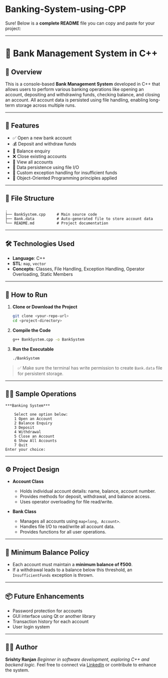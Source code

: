 # Banking-System-using-CPP
Sure! Below is a **complete README** file you can copy and paste for your project:

---

# 🏦 Bank Management System in C++

## 📌 Overview

This is a console-based **Bank Management System** developed in C++ that allows users to perform various banking operations like opening an account, depositing and withdrawing funds, checking balance, and closing an account. All account data is persisted using file handling, enabling long-term storage across multiple runs.

---

## 🎯 Features

* ✅ Open a new bank account
* 💰 Deposit and withdraw funds
* 📄 Balance enquiry
* ❌ Close existing accounts
* 📂 View all accounts
* 💾 Data persistence using file I/O
* 🔐 Custom exception handling for insufficient funds
* 🧠 Object-Oriented Programming principles applied

---

## 📁 File Structure

```
.
├── BankSystem.cpp     # Main source code
├── Bank.data          # Auto-generated file to store account data
└── README.md          # Project documentation
```

---

## 🛠️ Technologies Used

* **Language**: C++
* **STL**: `map`, `vector`
* **Concepts**: Classes, File Handling, Exception Handling, Operator Overloading, Static Members

---

## 🚀 How to Run

1. **Clone or Download the Project**

   ```bash
   git clone <your-repo-url>
   cd <project-directory>
   ```

2. **Compile the Code**

   ```bash
   g++ BankSystem.cpp -o BankSystem
   ```

3. **Run the Executable**

   ```bash
   ./BankSystem
   ```

> ✅ Make sure the terminal has write permission to create `Bank.data` file for persistent storage.

---

## 🧑‍💻 Sample Operations

```
***Banking System***

    Select one option below:
    1 Open an Account
    2 Balance Enquiry
    3 Deposit
    4 Withdrawal
    5 Close an Account
    6 Show All Accounts
    7 Quit
Enter your choice:
```

---

## ⚙️ Project Design

* **Account Class**

  * Holds individual account details: name, balance, account number.
  * Provides methods for deposit, withdrawal, and balance access.
  * Uses operator overloading for file read/write.

* **Bank Class**

  * Manages all accounts using `map<long, Account>`.
  * Handles file I/O to read/write all account data.
  * Provides functions for all user operations.

---

## 📌 Minimum Balance Policy

* Each account must maintain a **minimum balance of ₹500**.
* If a withdrawal leads to a balance below this threshold, an `InsufficientFunds` exception is thrown.

---

## 📦 Future Enhancements

* Password protection for accounts
* GUI interface using Qt or another library
* Transaction history for each account
* User login system

---

## 🙋‍♀️ Author

**Srishty Ranjan**
*Beginner in software development, exploring C++ and backend logic.*
Feel free to connect via [LinkedIn](https://linkedin.com) or contribute to enhance the system.

